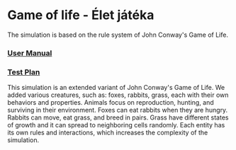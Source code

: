 # Game of life - Élet játéka

The simulation is based on the rule system of John Conway's Game of Life.

### [User Manual](./docs/window.md)
### [Test Plan](./docs/testplan.md)

This simulation is an extended variant of John Conway's Game of Life. We added various creatures, such as: foxes, rabbits, grass, each with their own behaviors and properties.
Animals focus on reproduction, hunting, and surviving in their environment.
Foxes can eat rabbits when they are hungry. Rabbits can move, eat grass, and breed in pairs.
Grass have different states of growth and it can spread to neighboring cells randomly.
Each entity has its own rules and interactions, which increases the complexity of the simulation.
